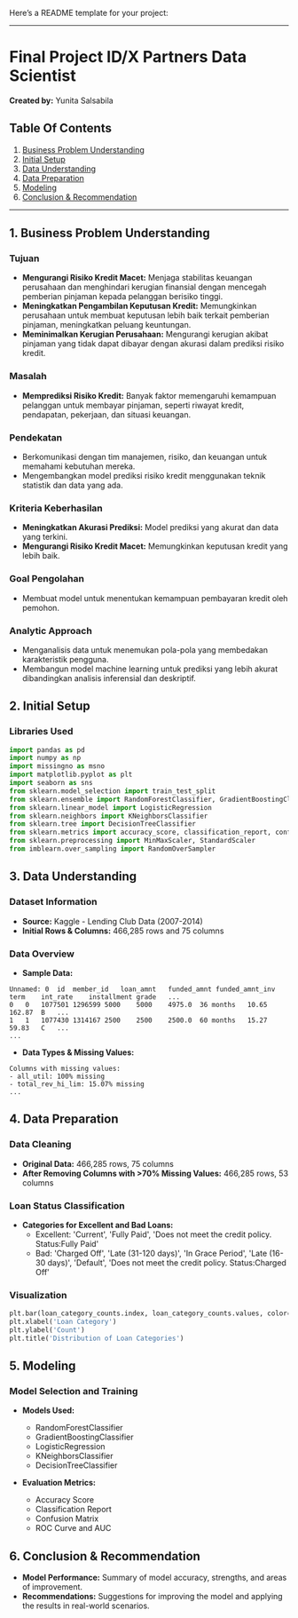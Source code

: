 Here’s a README template for your project:

---

# Final Project ID/X Partners Data Scientist

**Created by:** Yunita Salsabila

## Table Of Contents

1. [Business Problem Understanding](#business-problem-understanding)
2. [Initial Setup](#initial-setup)
3. [Data Understanding](#data-understanding)
4. [Data Preparation](#data-preparation)
5. [Modeling](#modeling)
6. [Conclusion & Recommendation](#conclusion-recommendation)

---

## 1. Business Problem Understanding

### **Tujuan**

- **Mengurangi Risiko Kredit Macet:** Menjaga stabilitas keuangan perusahaan dan menghindari kerugian finansial dengan mencegah pemberian pinjaman kepada pelanggan berisiko tinggi.
- **Meningkatkan Pengambilan Keputusan Kredit:** Memungkinkan perusahaan untuk membuat keputusan lebih baik terkait pemberian pinjaman, meningkatkan peluang keuntungan.
- **Meminimalkan Kerugian Perusahaan:** Mengurangi kerugian akibat pinjaman yang tidak dapat dibayar dengan akurasi dalam prediksi risiko kredit.

### **Masalah**

- **Memprediksi Risiko Kredit:** Banyak faktor memengaruhi kemampuan pelanggan untuk membayar pinjaman, seperti riwayat kredit, pendapatan, pekerjaan, dan situasi keuangan.

### **Pendekatan**

- Berkomunikasi dengan tim manajemen, risiko, dan keuangan untuk memahami kebutuhan mereka.
- Mengembangkan model prediksi risiko kredit menggunakan teknik statistik dan data yang ada.

### **Kriteria Keberhasilan**

- **Meningkatkan Akurasi Prediksi:** Model prediksi yang akurat dan data yang terkini.
- **Mengurangi Risiko Kredit Macet:** Memungkinkan keputusan kredit yang lebih baik.

### **Goal Pengolahan**

- Membuat model untuk menentukan kemampuan pembayaran kredit oleh pemohon.

### **Analytic Approach**

- Menganalisis data untuk menemukan pola-pola yang membedakan karakteristik pengguna.
- Membangun model machine learning untuk prediksi yang lebih akurat dibandingkan analisis inferensial dan deskriptif.

## 2. Initial Setup

### **Libraries Used**

```python
import pandas as pd
import numpy as np
import missingno as msno
import matplotlib.pyplot as plt
import seaborn as sns
from sklearn.model_selection import train_test_split
from sklearn.ensemble import RandomForestClassifier, GradientBoostingClassifier
from sklearn.linear_model import LogisticRegression
from sklearn.neighbors import KNeighborsClassifier
from sklearn.tree import DecisionTreeClassifier
from sklearn.metrics import accuracy_score, classification_report, confusion_matrix, roc_curve, auc
from sklearn.preprocessing import MinMaxScaler, StandardScaler
from imblearn.over_sampling import RandomOverSampler
```

## 3. Data Understanding

### **Dataset Information**

- **Source:** Kaggle - Lending Club Data (2007-2014)
- **Initial Rows & Columns:** 466,285 rows and 75 columns

### **Data Overview**

- **Sample Data:** 

```plaintext
Unnamed: 0	id	member_id	loan_amnt	funded_amnt	funded_amnt_inv	term	int_rate	installment	grade	...
0	0	1077501	1296599	5000	5000	4975.0	36 months	10.65	162.87	B	...
1	1	1077430	1314167	2500	2500	2500.0	60 months	15.27	59.83	C	...
...
```

- **Data Types & Missing Values:** 

```plaintext
Columns with missing values:
- all_util: 100% missing
- total_rev_hi_lim: 15.07% missing
...
```

## 4. Data Preparation

### **Data Cleaning**

- **Original Data:** 466,285 rows, 75 columns
- **After Removing Columns with >70% Missing Values:** 466,285 rows, 53 columns

### **Loan Status Classification**

- **Categories for Excellent and Bad Loans:** 
  - Excellent: 'Current', 'Fully Paid', 'Does not meet the credit policy. Status:Fully Paid'
  - Bad: 'Charged Off', 'Late (31-120 days)', 'In Grace Period', 'Late (16-30 days)', 'Default', 'Does not meet the credit policy. Status:Charged Off'

### **Visualization**

```python
plt.bar(loan_category_counts.index, loan_category_counts.values, color=colors)
plt.xlabel('Loan Category')
plt.ylabel('Count')
plt.title('Distribution of Loan Categories')
```

## 5. Modeling

### **Model Selection and Training**

- **Models Used:**
  - RandomForestClassifier
  - GradientBoostingClassifier
  - LogisticRegression
  - KNeighborsClassifier
  - DecisionTreeClassifier

- **Evaluation Metrics:**
  - Accuracy Score
  - Classification Report
  - Confusion Matrix
  - ROC Curve and AUC

## 6. Conclusion & Recommendation

- **Model Performance:** Summary of model accuracy, strengths, and areas of improvement.
- **Recommendations:** Suggestions for improving the model and applying the results in real-world scenarios.
